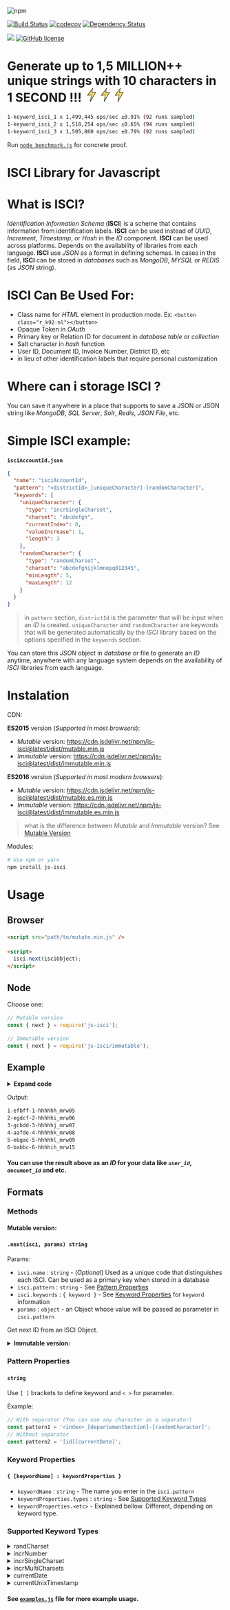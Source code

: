 ![npm](https://img.shields.io/npm/v/js-isci?color=%23DD3A37&style=for-the-badge)

[![Build Status](https://api.travis-ci.com/laodemalfatih/js-isci.svg?branch=master)](https://travis-ci.org/laodemalfatih/js-isci)
[![codecov](https://codecov.io/gh/laodemalfatih/js-isci/branch/master/graph/badge.svg)](https://codecov.io/gh/laodemalfatih/js-isci)
[![Dependency Status](https://david-dm.org/laodemalfatih/js-isci.svg)](https://david-dm.org/laodemalfatih/js-isci)

[![](https://data.jsdelivr.com/v1/package/npm/js-isci/badge)](https://www.jsdelivr.com/package/npm/js-isci)
[![GitHub license](https://img.shields.io/github/license/laodemalfatih/js-isci?color=informational&style=flat-square)](https://github.com/laodemalfatih/js-isci/blob/master/LICENSE)

# Generate up to 1,5 MILLION++ unique strings with 10 characters in 1 SECOND !!! ![Thunder Icon](assets/thunder.png)![Thunder Icon](assets/thunder.png)![Thunder Icon](assets/thunder.png)

```bash
1-keyword_isci_1 x 1,499,445 ops/sec ±0.91% (92 runs sampled)
1-keyword_isci_2 x 1,518,254 ops/sec ±0.65% (94 runs sampled)
1-keyword_isci_3 x 1,505,860 ops/sec ±0.79% (92 runs sampled)
```

Run [`node benchmark.js`](blob/master/benchmark.js) for concrete proof.

# ISCI Library for Javascript

# What is ISCI?

_Identification Information Schema_ (**ISCI**) is a scheme that contains information from identification labels. **ISCI** can be used instead of _UUID_, _Increment_, _Timestamp_, or _Hash_ in the _ID_ component. **ISCI** can be used across platforms. Depends on the availability of libraries from each language. **ISCI** use _JSON_ as a format in defining schemas. In cases in the field, **ISCI** can be stored in _databases_ such as _MongoDB_, _MYSQL_ or _REDIS_ (as _JSON_ string).

# ISCI Can Be Used For:

- Class name for _HTML_ element in production mode. Ex: `<button class="r_k92-nl"></button>`
- Opaque Token in _OAuth_
- Primary key or Relation ID for document in _database table_ or _collection_
- Salt character in _hash_ function
- User ID, Document ID, Invoice Number, District ID, etc
- in lieu of other identification labels that require personal customization

# Where can i storage ISCI ?

You can save it anywhere in a place that supports to save a JSON or JSON string like _MongoDB_, _SQL Server_, _Solr_, _Redis_, _JSON File_, etc.

# Simple ISCI example:

**`isciAccountId.json`**

```json
{
  "name": "isciAccountId",
  "pattern": "<districtId>_[uniqueCharacter]-[randomCharacter]",
  "keywords": {
    "uniqueCharacter": {
      "type": "incrSingleCharset",
      "charset": "abcdefgh",
      "currentIndex": 0,
      "valueIncrease": 1,
      "length": 3
    },
    "randomCharacter": {
      "type": "randomCharset",
      "charset": "abcdefghijklmnopq012345",
      "minLength": 5,
      "maxLength": 12
    }
  }
}
```

> in `pattern` section, `districtId` is the parameter that will be input when an _ID_ is created. `uniqueCharacter` and `randomCharacter` are keywords that will be generated automatically by the _ISCI_ library based on the options specified in the `keywords` section.

You can store this _JSON_ object in _database_ or file to generate an _ID_ anytime, anywhere with any language system depends on the availability of _ISCI_ libraries from each language.

# Instalation

CDN:

**ES2015** version (_Supported in most browsers_):

- _Mutable_ version: https://cdn.jsdelivr.net/npm/js-isci@latest/dist/mutable.min.js
- _Immutable_ version: https://cdn.jsdelivr.net/npm/js-isci@latest/dist/immutable.min.js

**ES2016** version (_Supported in most modern browsers_):

- _Mutable_ version: https://cdn.jsdelivr.net/npm/js-isci@latest/dist/mutable.es.min.js
- _Immutable_ version: https://cdn.jsdelivr.net/npm/js-isci@latest/dist/immutable.es.min.js

> what is the difference between _Mutable_ and _Immutable_ version? See [Mutable Version](#mutable-version)

Modules:

```bash
# Use npm or yarn
npm install js-isci
```

# Usage

## Browser

```html
<script src="path/to/mutate.min.js" />

<script>
  isci.next(isciObject);
</script>
```

## Node

Choose one:

```js
// Mutable version
const { next } = require('js-isci');
```

```js
// Immutable version
const { next } = require('js-isci/immutable');
```

## Example

<details>
<summary><b>Expand code</b></summary>

```js
const { next } = require('js-isci');

const sampleIsci = {
  pattern:
    '<index>-[keyword_1]-[keyword_2]-[keyword_3]-[keyword_4]-[keyword_5]_[keyword_6]',
  keywords: {
    keyword_1: {
      type: 'randCharset',
      length: 5,
      charset: 'abcdefg'
    },
    keyword_2: {
      type: 'incrNumber',
      currentIndex: 0,
      valueIncrease: 1,
      startNumber: 0
    },
    keyword_3: {
      type: 'incrSingleCharset',
      currentIndex: 0,
      valueIncrease: 1,
      length: 6,
      charset: 'hijkl'
    },
    keyword_4: {
      type: 'incrMultiCharsets',
      currentIndex: 0,
      valueIncrease: 1,
      charsets: ['mnopq', 'rstuv', 'wxyz', '01234', '56789']
    }
  }
};

let i = 0;
while (i++ < 6) {
  console.log(
    next(sampleIsci, {
      index: i
    })
  );
}
```

</details>

Output:

```bash
1-efbff-1-hhhhhh_mrw05
2-egdcf-2-hhhhhi_mrw06
3-gcbdd-3-hhhhhj_mrw07
4-aafde-4-hhhhhk_mrw08
5-ebgac-5-hhhhhl_mrw09
6-babbc-6-hhhhih_mrw15
```

#### You can use the result above as an _ID_ for your data like _`user_id`_, _`document_id`_ and etc.

## Formats

### Methods

#### Mutable version:

#### `.next(isci, params) string`

Params:

- `isci.name` : `string` - (_Optional_) Used as a unique code that distinguishes each ISCI. Can be used as a primary key when stored in a database
- `isci.pattern` : `string` - See [Pattern Properties](#pattern-properties)
- `isci.keywords` : `{ keyword }` - See [Keyword Properties](#keyword-properties) for `keyword` information
- `params` : `object` - an Object whose value will be passed as parameter in `isci.pattern`

Get next ID from an ISCI Object.

<details>
<summary><b>Immutable version:</b></summary>

#### `.next(isci, params) object`

Return:

- `object.result` : `string` - The next ID
- `object.updatedIsci` : `object` - Updated `isci` object.

Same as `.next` method in _mutable_ version, but this function does not change the original `isci` object and returning an `object` contain next ID and updated ISCI.

</details>

### Pattern Properties

#### `string`

Use `[ ]` brackets to define keyword and `< >` for parameter.

Example:

```js
// With separator (You can use any character as a separator)
const pattern1 = '<index>_[departementSection]-[randomCharacter]';
// Without separator
const pattern2 = '[id][currentDate]';
```

### Keyword Properties

#### `{ [keywordName] : keywordProperties }`

- `keywordName` : `string` - The name you enter in the `isci.pattern`
- `keywordProperties.types` : `string` - See [Supported Keyword Types](#Supported_Keyword_Types)
- `keywordProperties.<etc>` - Explained bellow. Different, depending on keyword type.

### Supported Keyword Types

<details>
<summary>randCharset</summary>

Generate random strings from available charset.

#### Keyword Properties:

| Properties Name | Type     |
| --------------- | -------- |
| length          | `number` |
| minLength       | `number` |
| maxLength       | `number` |
| charset         | `string` |

> You have to choose one, use `length` or use `minLength` and `maxLength`. The second choice causes the system to generate random length between `minLength` (_inclusive_) and `maxLength` (_inclusive_)

#### Example:

Options:

```js
{
  length: 6,
  charset: '1234abcd', // You can replace this with any character
}
```

Output: (Run 4x)

```bash
bdaa13
114a3b
b441c4
4dca4c
```

</details>

<details>
<summary>incrNumber</summary>

Increment number with specific value.

#### Keyword Properties:

| Properties Name | Type     |
| --------------- | -------- |
| currentIndex    | `number` |
| valueIncrease   | `number` |
| startNumber     | `number` |

#### Example:

Options:

```js
{
  currentIndex: 0,
  valueIncrease: 3,
  startNumber: 1
}
```

Output: (Run 5x)

```bash
4
7
10
13
16
```

</details>

<details>
<summary>incrSingleCharset</summary>

Increment character based on its index position in charset.

#### Keyword Properties:

| Properties Name | Type     |
| --------------- | -------- |
| currentIndex    | `number` |
| valueIncrease   | `number` |
| length          | `number` |
| charset         | `string` |

#### Example:

Options:

```js
{
  currentIndex: 0,
  valueIncrease: 1,
  length: 5,
  charset: 'abcdefg'
}
```

Output: (Run 6x)

```bash
aaaaa
aaaab
aaaac
aaaad
aaaae
aaaaf
```

</details>

<details>
<summary>incrMultiCharsets</summary>

Same as [`incrSingleCharset`](#incrSingleCharset), the difference is it uses many charsets at once and the length of result follow the length of the `charsets`.

#### Keyword Properties:

| Properties Name | Type       |
| --------------- | ---------- |
| currentIndex    | `number`   |
| valueIncrease   | `number`   |
| charsets        | `[string]` |

#### Example:

Options:

```js
{
  currentIndex: 0,
  valueIncrease: 1,
  charsets: ['abc', '123', 'def', 'ghi']
}
```

Output: (Run 4x)

```bash
a1dg
a1dh
a1di
a1eg
```

</details>

<details>
<summary>currentDate</summary>

Only date. nothing is different. it looks like no description is needed.

#### Keyword Properties:

| Properties Name | Type     |
| --------------- | -------- |
| format          | `string` |

> `format` string can be anything, but the following letters will be replaced (and leading zeroes added if necessary) ... See [date-format](https://github.com/nomiddlename/date-format#formatting-dates-as-strings) for more information.

#### Example:

Options:

```js
{
  format: 'yyyy-MM-dd/hh-mm-ss.SSS';
}
```

Output: (Run 1x)

```bash
2020-01-09/15-00-00.000
```

</details>

<details>
<summary>currentUnixTimestamp</summary>

Everything has been explained in [unixtimestamp.com](https://www.unixtimestamp.com/)

#### Keyword Properties:

_No property needed_

#### Example:

Output: (Run 3x)

```bash
1578560571114
1578560571116
1578560571117
```

</details>

#### See [`examples.js`](blob/master/examples.js) file for more example usage.
